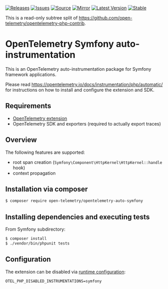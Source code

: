 [![Releases](https://img.shields.io/badge/releases-purple)](https://github.com/opentelemetry-php/contrib-auto-symfony/releases)
[![Issues](https://img.shields.io/badge/issues-pink)](https://github.com/open-telemetry/opentelemetry-php/issues)
[![Source](https://img.shields.io/badge/source-contrib-green)](https://github.com/open-telemetry/opentelemetry-php-contrib/tree/main/src/Instrumentation/Symfony)
[![Mirror](https://img.shields.io/badge/mirror-opentelemetry--php--contrib-blue)](https://github.com/opentelemetry-php/contrib-auto-symfony)
[![Latest Version](http://poser.pugx.org/open-telemetry/opentelemetry-auto-symfony/v/unstable)](https://packagist.org/packages/open-telemetry/opentelemetry-auto-symfony/)
[![Stable](http://poser.pugx.org/open-telemetry/opentelemetry-auto-symfony/v/stable)](https://packagist.org/packages/open-telemetry/opentelemetry-auto-symfony/)

This is a read-only subtree split of https://github.com/open-telemetry/opentelemetry-php-contrib.

# OpenTelemetry Symfony auto-instrumentation

This is an OpenTelemetry auto-instrumentation package for Symfony framework applications.

Please read https://opentelemetry.io/docs/instrumentation/php/automatic/ for instructions on how to
install and configure the extension and SDK.

## Requirements

* [OpenTelemetry extension](https://opentelemetry.io/docs/instrumentation/php/automatic/#installation)
* OpenTelemetry SDK and exporters (required to actually export traces)

## Overview
The following features are supported:
* root span creation (`Symfony\Component\HttpKernel\HttpKernel::handle` hook)
* context propagation

## Installation via composer

```bash
$ composer require open-telemetry/opentelemetry-auto-symfony
```

## Installing dependencies and executing tests

From Symfony subdirectory:

```bash
$ composer install
$ ./vendor/bin/phpunit tests
```

## Configuration

The extension can be disabled via [runtime configuration](https://opentelemetry.io/docs/instrumentation/php/sdk/#configuration):

```shell
OTEL_PHP_DISABLED_INSTRUMENTATIONS=symfony
```
